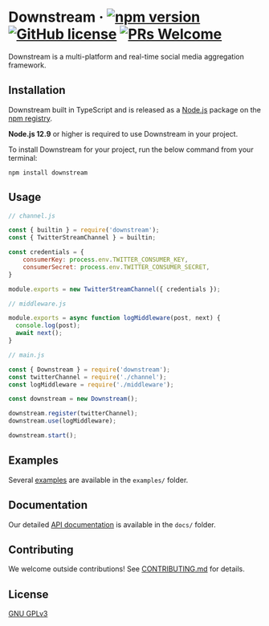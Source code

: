 # Downstream &middot; [![npm version](https://img.shields.io/npm/v/downstream.svg?style=flat)](https://www.npmjs.com/package/downstream) [![GitHub license](https://img.shields.io/badge/license-GPLv3-blue.svg)](https://github.com/TID-Lab/downstream/blob/master/LICENSE.txt) [![PRs Welcome](https://img.shields.io/badge/PRs-welcome-brightgreen.svg)](https:/github.com/TID-Lab/downstream/blob/master/CONTRIBUTING.md)

Downstream is a multi-platform and real-time social media aggregation framework.

## Installation

Downstream built in TypeScript and is released as a [Node.js](nodejs.org/) package on the [npm registry](https://www.npmjs.com/).

**Node.js 12.9** or higher is required to use Downstream in your project.

To install Downstream for your project, run the below command from your terminal:

```
npm install downstream
```

## Usage

```javascript
// channel.js

const { builtin } = require('downstream');
const { TwitterStreamChannel } = builtin;

const credentials = {
    consumerKey: process.env.TWITTER_CONSUMER_KEY,
    consumerSecret: process.env.TWITTER_CONSUMER_SECRET,
}

module.exports = new TwitterStreamChannel({ credentials });
```

```javascript
// middleware.js

module.exports = async function logMiddleware(post, next) {
  console.log(post);
  await next();
}
```

```javascript
// main.js

const { Downstream } = require('downstream');
const twitterChannel = require('./channel');
const logMiddleware = require('./middleware');

const downstream = new Downstream();

downstream.register(twitterChannel);
downstream.use(logMiddleware);

downstream.start();
```

## Examples

Several [examples](/examples) are available in the `examples/` folder.

## Documentation

Our detailed [API documentation](/docs/API.md) is available in the `docs/` folder.

## Contributing

We welcome outside contributions! See [CONTRIBUTING.md](/CONTRIBUTING.md) for details.

## License

[GNU GPLv3](/LICENSE.txt)